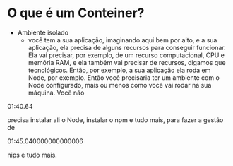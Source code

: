 # O que é um Conteiner?
- Ambiente isolado
	- você tem a sua aplicação, imaginando aqui bem por alto, e a sua aplicação, ela precisa de alguns recursos para conseguir funcionar. Ela vai precisar, por exemplo, de um recurso computacional, CPU e memória RAM, e ela também vai precisar de recursos, digamos que tecnológicos. Então, por exemplo, a sua aplicação ela roda em Node, por exemplo. Então você precisaria ter um ambiente com o Node configurado, mais ou menos como você vai rodar na sua máquina. Você não

01:40.64

precisa instalar ali o Node, instalar o npm e tudo mais, para fazer a gestão de

01:45.040000000000006

nips e tudo mais.